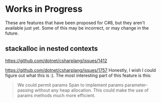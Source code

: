 ﻿# Works in Progress
These are features that have been proposed for C#8, but they aren't available just yet. Some of this may be incorrect, or may change in the future.
## stackalloc in nested contexts
https://github.com/dotnet/csharplang/issues/1412

https://github.com/dotnet/csharplang/issues/1757
Honestly, I wish I could figure out what this is :). The most interesting part of this feature is this:
> We could permit params Span<T> to implement params parameter-passing without any heap allocation. This could make the use of params methods much more efficient.